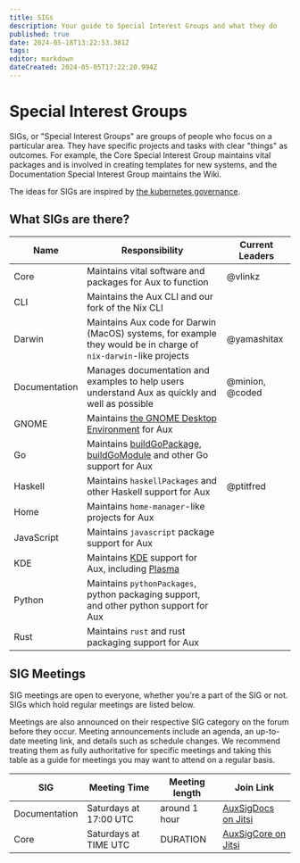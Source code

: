 ```yaml
---
title: SIGs
description: Your guide to Special Interest Groups and what they do
published: true
date: 2024-05-18T13:22:53.381Z
tags: 
editor: markdown
dateCreated: 2024-05-05T17:22:20.994Z
---
```


# Special Interest Groups

SIGs, or "Special Interest Groups" are groups of people who focus on a particular area. They have specific projects and tasks with clear "things" as outcomes. For example, the Core Special Interest Group maintains vital packages and is involved in creating templates for new systems, and the Documentation Special Interest Group maintains the Wiki.

The ideas for SIGs are inspired by [the kubernetes governance](https://github.com/kubernetes/community).

## What SIGs are there?

| Name          | Responsibility                                                                                                   | Current Leaders           |
|---------------|------------------------------------------------------------------------------------------------------------------|---------------------------|
| Core          | Maintains vital software and packages for Aux to function                                                        | @vlinkz                   |
| CLI           | Maintains the Aux CLI and our fork of the Nix CLI                                                                |                           |
| Darwin        | Maintains Aux code for Darwin (MacOS) systems, for example they would be in charge of `nix-darwin`-like projects | @yamashitax               |
| Documentation | Manages documentation and examples to help users understand Aux as quickly and well as possible                  | @minion, @coded           |
| GNOME         | Maintains [the GNOME Desktop Environment](https://www.gnome.org/) for Aux                                        |                           |
| Go            | Maintains [buildGoPackage, buildGoModule](https://wiki.nixos.org/wiki/Go) and other Go support for Aux           |                           |
| Haskell       | Maintains `haskellPackages` and other Haskell support for Aux                                                    | @ptitfred                 |
| Home          | Maintains `home-manager`-like projects for Aux                                                                   |                           |
| JavaScript    | Maintains `javascript` package support for Aux                                                                   |                           |
| KDE           | Maintains [KDE](https://kde.org/) support for Aux, including [Plasma](https://kde.org/plasma-desktop/)           |                           |
| Python        | Maintains `pythonPackages`, python packaging support, and other python support for Aux                           |                           |
| Rust          | Maintains `rust` and rust packaging support for Aux                                                              |                           |


## SIG Meetings

SIG meetings are open to everyone, whether you're a part of the SIG or not. SIGs which hold regular meetings are listed below.

Meetings are also announced on their respective SIG category on the forum before they occur. Meeting announcements include an agenda, an up-to-date meeting link, and details such as schedule changes. We recommend treating them as fully authoritative for specific meetings and taking this table as a guide for meetings you may want to attend on a regular basis.

| SIG           | Meeting Time           | Meeting length | Join Link                                       |
|---------------|------------------------|----------------|-------------------------------------------------|
| Documentation | Saturdays at 17:00 UTC | around 1 hour  | [AuxSigDocs on Jitsi](https://meet.jit.si/AuxDocs) |
| Core | Saturdays at TIME UTC | DURATION  | [AuxSigCore on Jitsi](https://meet.jit.si/AuxSigCore) |
